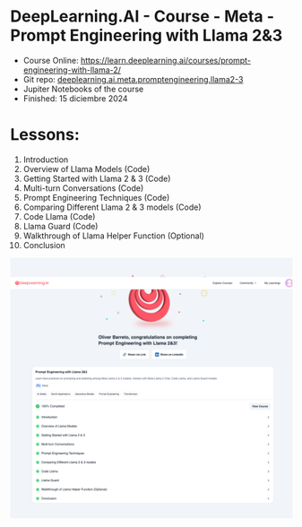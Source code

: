 # DeepLearning.AI - Course - Meta - Prompt Engineering with Llama 2&amp;3

- Course Online: https://learn.deeplearning.ai/courses/prompt-engineering-with-llama-2/
- Git repo: [deeplearning.ai.meta.promptengineering.llama2-3](https://github.com/oliverbarreto/deeplearning.ai.meta.promptengineering.llama2-3.git)
- Jupiter Notebooks of the course
- Finished: 15 diciembre 2024


# Lessons:
1. Introduction
2. Overview of Llama Models (Code)
3. Getting Started with Llama 2 & 3 (Code)
4. Multi-turn Conversations (Code)
5. Prompt Engineering Techniques (Code)
6. Comparing Different Llama 2 & 3 models (Code)
7. Code Llama (Code)
8. Llama Guard (Code)
9. Walkthrough of Llama Helper Function (Optional)
10. Conclusion


![Course Completion Certificate](learn.deeplearning.ai_accomplishments_893cadac-be4d-4171-ae1e-b4ad17428f14.png)